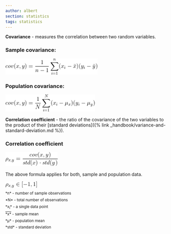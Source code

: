 ```yaml
---
author: albert
section: statistics
tags: statistics
---
```

<!--more-->
**Covariance** - measures the correlation between two random variables.

### Sample covariance:
<img src="/assets/images/handbook/statistics/covariance_sample.gif" class="equation_gif" />

### Population covariance:
<img src="/assets/images/handbook/statistics/covariance_population.gif" class="equation_gif" />

<br />

**Correlation coefficient** - the ratio of the covariance of the two variables to the product of their [standard deviations]({% link _handbook/variance-and-standard-deviation.md %}). 

### Correlation coefficient
<img src="/assets/images/handbook/statistics/correlation_coefficient.gif" class="equation_gif" />

The above formula applies for both, sample and population data. 

<img src="/assets/images/handbook/statistics/correlation_coefficient_interval.gif" class="equation_gif" />


<br />

<sub>
*n* - number of sample observations <br />
*N* - total number of observations <br />
*x<sub>i</sub>* - a single data point <br />
<span style="text-decoration:overline">*x*</span> - sample mean <br />
*&mu;* - population mean <br />
*std* - standard deviation
</sub>